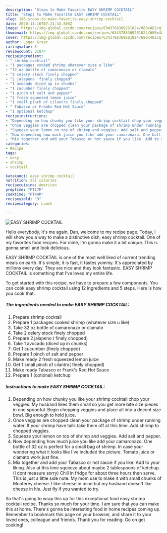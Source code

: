 ```yaml
---
description: "Steps to Make Favorite EASY SHRIMP COCKTAIL"
title: "Steps to Make Favorite EASY SHRIMP COCKTAIL"
slug: 186-steps-to-make-favorite-easy-shrimp-cocktail
date: 2020-11-16T07:21:33.505Z
image: https://img-global.cpcdn.com/recipes/6343788369281024/680x482cq70/easy-shrimp-cocktail-recipe-main-photo.jpg
thumbnail: https://img-global.cpcdn.com/recipes/6343788369281024/680x482cq70/easy-shrimp-cocktail-recipe-main-photo.jpg
cover: https://img-global.cpcdn.com/recipes/6343788369281024/680x482cq70/easy-shrimp-cocktail-recipe-main-photo.jpg
author: Logan Greer
ratingvalue: 5
reviewcount: 31874
recipeingredient:
- " shrimp cocktail"
- "1 packages cooked shrimp whatever size u like"
- "32 oz bottle of camaronazo or clamato"
- "2 celery stock finely chopped"
- "2 jalapeno  finely chopped"
- "1 avocado diced up in chunks"
- "1 cucumber finely chopped"
- "1 pinch of salt and pepper"
- "2 fresh squeezed lemon juice"
- "1 small pinch of cilantro finely chopped"
- " Tabasco or Franks Red Hot Sauce"
- "1 optional ketchup"
recipeinstructions:
- "Depending on how chunky you like your shrimp cocktail chop your veggies. My husband likes them small so you get more bite size pieces in one spoonful. Begin chopping veggies and place all into a decent size bowl. Big enough to hold juice."
- "Once veggies are chopped clean your package of shrimp under running water. If your shrimp have tails take them off at this time. Add shrimp to chopped veggies."
- "Squeeze your lemon on top of shrimp and veggies. Add salt and pepper."
- "Now depending how much juice you like add your camaronazo. One bottle of 32 oz is perfect for a small bag of shrimp. In case your wondering what it looks like I&#39;ve included the picture. Tomato juice or clamato work just fine."
- "Mix together and add your Tabasco or hot sauce if you like. Add to your liking. Also at this time squeeze about maybe 2 tablespoons of ketchup. (I dont measure sorry) Chill in fridge for about three hours then serve. This is just a little side note. My mom use to make it with small chunks of Monterey cheese. I like cheese in mine but my husband doesn&#39;t like cheese in his. Just fiy if you wanted to try."
categories:
- Recipe
tags:
- easy
- shrimp
- cocktail

katakunci: easy shrimp cocktail 
nutrition: 251 calories
recipecuisine: American
preptime: "PT17M"
cooktime: "PT44M"
recipeyield: "3"
recipecategory: Lunch

---
```



![EASY SHRIMP COCKTAIL](https://img-global.cpcdn.com/recipes/6343788369281024/680x482cq70/easy-shrimp-cocktail-recipe-main-photo.jpg)

Hello everybody, it's me again, Dan, welcome to my recipe page. Today, I will show you a way to make a distinctive dish, easy shrimp cocktail. One of my favorites food recipes. For mine, I'm gonna make it a bit unique. This is gonna smell and look delicious.

EASY SHRIMP COCKTAIL is one of the most well liked of current trending meals on earth. It's simple, it is fast, it tastes yummy. It's appreciated by millions every day. They are nice and they look fantastic. EASY SHRIMP COCKTAIL is something that I've loved my entire life.




To get started with this recipe, we have to prepare a few components. You can cook easy shrimp cocktail using 12 ingredients and 5 steps. Here is how you cook that.

<!--inarticleads1-->

##### The ingredients needed to make EASY SHRIMP COCKTAIL:

1. Prepare  shrimp cocktail
1. Prepare 1 packages cooked shrimp (whatever size u like)
1. Take 32 oz bottle of camaronazo or clamato
1. Take 2 celery stock finely chopped
1. Prepare 2 jalapeno ( finely chopped)
1. Take 1 avocado (diced up in chunks)
1. Get 1 cucumber (finely chopped)
1. Prepare 1 pinch of salt and pepper
1. Make ready 2 fresh squeezed lemon juice
1. Get 1 small pinch of cilantro( finely chopped)
1. Make ready  Tabasco or Frank&#39;s Red Hot Sauce
1. Prepare 1 (optional) ketchup




<!--inarticleads2-->

##### Instructions to make EASY SHRIMP COCKTAIL:

1. Depending on how chunky you like your shrimp cocktail chop your veggies. My husband likes them small so you get more bite size pieces in one spoonful. Begin chopping veggies and place all into a decent size bowl. Big enough to hold juice.
1. Once veggies are chopped clean your package of shrimp under running water. If your shrimp have tails take them off at this time. Add shrimp to chopped veggies.
1. Squeeze your lemon on top of shrimp and veggies. Add salt and pepper.
1. Now depending how much juice you like add your camaronazo. One bottle of 32 oz is perfect for a small bag of shrimp. In case your wondering what it looks like I&#39;ve included the picture. Tomato juice or clamato work just fine.
1. Mix together and add your Tabasco or hot sauce if you like. Add to your liking. Also at this time squeeze about maybe 2 tablespoons of ketchup. (I dont measure sorry) Chill in fridge for about three hours then serve. This is just a little side note. My mom use to make it with small chunks of Monterey cheese. I like cheese in mine but my husband doesn&#39;t like cheese in his. Just fiy if you wanted to try.




So that's going to wrap this up for this exceptional food easy shrimp cocktail recipe. Thanks so much for your time. I am sure that you can make this at home. There's gonna be interesting food in home recipes coming up. Remember to bookmark this page on your browser, and share it to your loved ones, colleague and friends. Thank you for reading. Go on get cooking!

